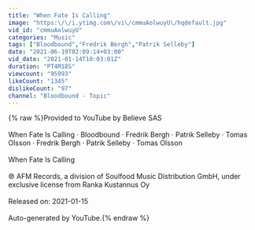 ```yaml
---
title: "When Fate Is Calling"
image: "https:\/\/i.ytimg.com\/vi\/cmmuAolwuyU\/hqdefault.jpg"
vid_id: "cmmuAolwuyU"
categories: "Music"
tags: ["Bloodbound","Fredrik Bergh","Patrik Selleby"]
date: "2021-06-19T02:09:14+03:00"
vid_date: "2021-01-14T10:03:01Z"
duration: "PT4M18S"
viewcount: "95993"
likeCount: "1345"
dislikeCount: "97"
channel: "Bloodbound - Topic"
---
```

{% raw %}Provided to YouTube by Believe SAS<br /><br />When Fate Is Calling · Bloodbound · Fredrik Bergh · Patrik Selleby · Tomas Olsson · Fredrik Bergh · Patrik Selleby · Tomas Olsson<br /><br />When Fate Is Calling<br /><br />℗ AFM Records, a division of Soulfood Music Distribution GmbH, under exclusive license from Ranka Kustannus Oy<br /><br />Released on: 2021-01-15<br /><br />Auto-generated by YouTube.{% endraw %}
